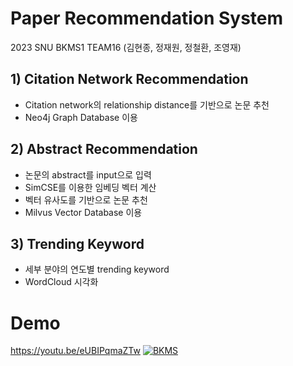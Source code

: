 # Paper Recommendation System

2023 SNU BKMS1 TEAM16 (김현종, 정재원, 정철환, 조영재)

## 1) Citation Network Recommendation
- Citation network의 relationship distance를 기반으로 논문 추천
- Neo4j Graph Database 이용

## 2) Abstract Recommendation
- 논문의 abstract를 input으로 입력
- SimCSE를 이용한 임베딩 벡터 계산
- 벡터 유사도를 기반으로 논문 추천
- Milvus Vector Database 이용

## 3) Trending Keyword
- 세부 분야의 연도별 trending keyword
- WordCloud 시각화


# Demo
https://youtu.be/eUBIPqmaZTw
[![BKMS](http://img.youtube.com/vi/eUBIPqmaZTw/0.jpg)](https://youtu.be/eUBIPqmaZTw?t=0s) 
